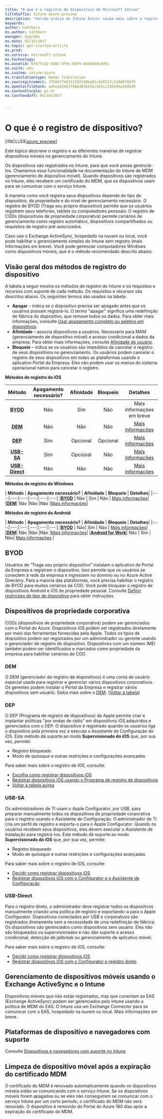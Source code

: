 ```yaml
---
title: "O que é o registro do dispositivo do Microsoft Intune"
titleSuffix: Intune Azure preview
description: "Versão prévia do Intune Azure: saiba mais sobre o registro de dispositivos iOS, Android e Windows."
keywords: 
author: nathbarn
ms.author: nathbarn
manager: angrobe
ms.date: 02/15/2017
ms.topic: get-started-article
ms.prod: 
ms.service: microsoft-intune
ms.technology: 
ms.assetid: 6f67fcd2-5682-4f9c-8d74-d4ab69dc978c
ms.suite: ems
ms.custom: intune-azure
ms.translationtype: Human Translation
ms.sourcegitcommit: 3758df744311392528be01c826527c2a9d879975
ms.openlocfilehash: adeea52461f58bd03b291c4b2cc336e9da19d429
ms.contentlocale: pt-br
ms.lasthandoff: 05/10/2017


---
```


# <a name="what-is-device-enrollment"></a>O que é o registro de dispositivo?
[!INCLUDE[azure_preview](../includes/azure_preview.md)]

Este tópico descreve o registro e as diferentes maneiras de registrar dispositivos móveis no gerenciamento do Intune.

Os dispositivos são registrados no Intune, para que você possa gerenciá-los. Chamamos essa funcionalidade na documentação do Intune de MDM (gerenciamento de dispositivo móvel). Quando dispositivos são registrados no Intune, eles recebem um certificado do MDM, que os dispositivos usam para se comunicar com o serviço Intune.

A maneira como você registra seus dispositivos depende do tipo de dispositivo, da propriedade e do nível de gerenciamento necessário. O registro de BYOD (Traga seu próprio dispositivo) permite que os usuários registrem seus telefones, tablets ou computadores pessoais. O registro de CODs (dispositivos de propriedade corporativa) permite cenários de gerenciamento como registro automático, dispositivos compartilhados ou requisitos de registro pré-autorizados.

Caso use o Exchange ActiveSync, hospedado na nuvem ou local, você pode habilitar o gerenciamento simples do Intune sem registro (mais informações em breve). Você pode gerenciar computadores Windows como dispositivos móveis, que é o método recomendado descrito abaixo.


## <a name="overview-of-device-enrollment-methods"></a>Visão geral dos métodos de registro do dispositivo

A tabela a seguir mostra os métodos de registro do Intune e os requisitos e recursos com suporte de cada método. Os requisitos e recursos são descritos abaixo. Os seguintes termos são usados na tabela:

- **Apagar** – indica se o dispositivo precisa ser apagado antes que os usuários possam registrá-lo. O termo "apagar" significa uma redefinição de fábrica do dispositivo, que remove todos os dados. Para obter mais informações, consulte [Usar apagamento completo ou seletivo em dispositivos](../manage-devices/use-full-or-selective-wipe-on-devices-using-microsoft-intune.md).
- **Afinidade** – associa dispositivos a usuários. Necessário para MAM (gerenciamento de dispositivo móvel) e acesso condicional a dados da empresa. Para obter mais informações, consulte [Afinidade do usuário](enroll-ios-devices-using-device-enrollment-program.md).
- **Bloqueio** – indica se os usuários são impedidos de cancelar o registro de seus dispositivos no gerenciamento. Os usuários podem cancelar o registro de seus dispositivos em todas as plataformas usando o aplicativo Portal da Empresa. Eles não podem usar os menus do sistema operacional nativo para cancelar o registro.


**Métodos de registro do iOS**

| **Método** |    **Apagamento necessário?** |    **Afinidade**    |    **Bloqueio** | **Detalhes** |
|:---:|:---:|:---:|:---:|:---:|
|**[BYOD](#byod)** | Não|    Sim |    Não | Mais informações em breve|
|**[DEM](#dem)**|    Não |Não |Não    | [Mais informações](enroll-ios-devices-using-device-enrollment-program.md)|
|**[DEP](#dep)**|    Sim |    Opcional |    Opcional|[Mais informações](enroll-ios-devices-using-device-enrollment-program.md)|
|**[USB-SA](#usb-sa)**|    Sim |    Opcional |    Não| [Mais informações](enroll-ios-devices-with-apple-configurator-and-setup-assistant.md)|
|**[USB-Direct](#usb-direct)**|    Não |    Não    | Não|[Mais informações](enroll-ios-devices-with-apple-configurator-and-direct-enrollment.md)|

**Métodos de registro do Windows**

| **Método** |    **Apagamento necessário?** |    **Afinidade**    |    **Bloqueio** | **Detalhes**|
|:---:|:---:|:---:|:---:|:---:|:---:|
|**[BYOD](#byod)** | Não |    Sim |    Não | [Mais informações](#enroll-windows-devices.md)|
|**[DEM](#dem)**|    Não |Não |Não    |[Mais informações](enroll-devices-using-device-enrollment-manager.md)|

**Métodos de registro do Android**

| **Método** |    **Apagamento necessário?** |    **Afinidade**    |    **Bloqueio** | **Detalhes**|
|:---:|:---:|:---:|:---:|:---:|:---:|
|**[BYOD](#byod)** | Não|    Sim |    Não | [Mais informações](#enroll-android-and-knox-standard-devices.md)|
|**[DEM](#dem)**|    Não |Não |Não    |[Mais informações](enroll-ios-devices-using-device-enrollment-program.md)|
|[**Android for Work**](#android-for-work)| Não | Sim | Não| [Mais informações](#enroll-android-and-knox-standard-devices.md) |


## <a name="byod"></a>BYOD
Usuários de “Traga seu próprio dispositivo” instalam o aplicativo de Portal da Empresa e registram o dispositivo. Isso permite que os usuários se conectem à rede da empresa e ingressem no domínio ou no Azure Active Directory. Para a maioria das plataformas, você precisa habilitar o registro de BYOD para muitos cenários de COD. Você pode bloquear o registro de dispositivos Android e iOS de propriedade pessoal. Consulte [Definir restrições de tipo de dispositivo](set-enrollment-restrictions.md#set-device-type-restrictions) para obter instruções.

## <a name="corporate-owned-devices"></a>Dispositivos de propriedade corporativa
CODs (dispositivos de propriedade corporativa) podem ser gerenciados com o Portal do Azure. Dispositivos iOS podem ser registrados diretamente por meio das ferramentas fornecidas pela Apple. Todos os tipos de dispositivo podem ser registrados por um administrador ou gerente usando o gerenciador de registro do dispositivo. Dispositivos com um número IMEI também podem ser identificados e marcados como propriedade da empresa para habilitar cenários de COD.

### <a name="dem"></a>DEM
O DEM (gerenciador de registro de dispositivos) é uma conta de usuário especial usada para registrar e gerenciar vários dispositivos corporativos. Os gerentes podem instalar o Portal da Empresa e registrar vários dispositivos sem usuário. Saiba mais sobre o [DEM](enroll-devices-using-device-enrollment-manager.md). ([Voltar à tabela](#overview-of-device-enrollment-methods))

### <a name="dep"></a>DEP
O DEP (Programa de registro de dispositivos) da Apple permite criar e implantar políticas "por ondas de rádio" em dispositivos iOS adquiridos e gerenciados com o DEP. O dispositivo é registrado quando os usuários liga o dispositivo pela primeira vez e executa o Assistente de Configuração do iOS. Este método dá suporte ao modo **Supervisionado do iOS** que, por sua vez, permite:

  -    Registro bloqueado
  -    Modo de quiosque e outras restrições e configurações avançadas

Para saber mais sobre o registro de iOS, consulte:

- [Escolha como registrar dispositivos iOS](choose-ios-enrollment-method.md)
- [Registrar dispositivos iOS usando o Programa de registro de dispositivos](enroll-ios-devices-using-device-enrollment-program.md)
- [Voltar à tabela acima](#overview-of-device-enrollment-methods)

### <a name="usb-sa"></a>USB-SA
Os administradores de TI usam o Apple Configurator, por USB, para preparar manualmente todos os dispositivos de propriedade corporativa para o registro usando o Assistente de Configuração. O administrador de TI cria um perfil de registro e exporta-o para o Apple Configurator. Quando os usuários recebem seus dispositivos, eles devem executar o Assistente de Instalação para registrá-los. Este método dá suporte ao modo **Supervisionado do iOS** que, por sua vez, permite:
  -    Registro bloqueado
  -    Modo de quiosque e outras restrições e configurações avançadas

Para saber mais sobre o registro de iOS, consulte:

- [Decidir como registrar dispositivos iOS](choose-ios-enrollment-method.md)
- [Registrar dispositivos iOS com o Configurator e o Assistente de Configuração](enroll-ios-devices-with-apple-configurator-and-setup-assistant.md)

### <a name="usb-direct"></a>USB-Direct
Para o registro direto, o administrador deve registrar todos os dispositivos manualmente criando uma política de registro e exportando-a para o Apple Configurator. Dispositivos conectados por USB e corporativos são registrados diretamente sem a necessidade de uma redefinição de fábrica. Os dispositivos são gerenciados como dispositivos sem usuário. Eles não são bloqueados ou supervisionados e não dão suporte a acesso condicional, detecção de jailbreak ou gerenciamento de aplicativo móvel.

Para saber mais sobre o registro de iOS, consulte:

- [Decidir como registrar dispositivos iOS](choose-ios-enrollment-method.md)
- [Registrar dispositivos iOS com o Configurator e registro direto](enroll-ios-devices-with-apple-configurator-and-direct-enrollment.md)

## <a name="mobile-device-management-with-exchange-activesync-and-intune"></a>Gerenciamento de dispositivos móveis usando o Exchange ActiveSync e o Intune
Dispositivos móveis que não estão registrados, mas que conectam ao EAS (Exchange ActiveSync) podem ser gerenciados pelo Intune usando a política de MDM do EAS. O Intune usa um Exchange Connector para se comunicar com o EAS, hospedado na nuvem ou local. Mais informações em breve.

## <a name="supported-device-platforms-and-browsers"></a>Plataformas de dispositivo e navegadores com suporte

Consulte [Dispositivos e navegadores com suporte no Intune](https://docs.microsoft.com/intune/get-started/supported-mobile-devices-and-computers)

## <a name="mobile-device-cleanup-after-mdm-certificate-expiration"></a>Limpeza de dispositivo móvel após a expiração do certificado MDM

O certificado do MDM é renovado automaticamente quando os dispositivos móveis estão se comunicando com o serviço Intune. Se os dispositivos móveis forem apagados ou se eles não conseguirem se comunicar com o serviço Intune por um certo período, o certificado do MDM não será renovado. O dispositivo é removido do Portal do Azure 180 dias após a expiração do certificado do MDM.

